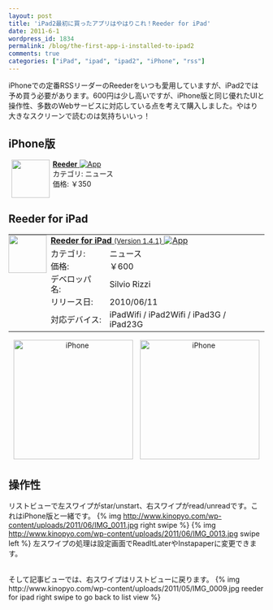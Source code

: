 ```yaml
---
layout: post
title: 'iPad2最初に買ったアプリはやはりこれ！Reeder for iPad'
date: 2011-6-1
wordpress_id: 1834
permalink: /blog/the-first-app-i-installed-to-ipad2
comments: true
categories: ["iPad", "ipad", "ipad2", "iPhone", "rss"]
---
```

iPhoneでの定番RSSリーダーのReederをいつも愛用していますが、iPad2では予め買う必要があります。600円は少し高いですが、iPhone版と同じ優れたUIと操作性、多数のWebサービスに対応している点を考えて購入しました。やはり大きなスクリーンで読むのは気持ちいいっ！

## iPhone版
<a href="http://click.linksynergy.com/fs-bin/click?id=a7biMX2sGzA&subid=0&offerid=94348.1&type=10&tmpid=3910&RD_PARM1=http%3A%2F%2Fitunes.apple.com%2Fjp%2Fapp%2Freeder%2Fid325502379%3Fmt%3D8%2526uo%3D4" rel="nofollow" target="_blank"><img align="left" hspace="6" src="http://a5.mzstatic.com/us/r1000/043/Purple/b2/41/fc/mzi.owiznxzi.png" width="75" style="margin-right: 6px;" /><b>Reeder</b> <img alt="App" src="http://ax.phobos.apple.com.edgesuite.net/images/web/linkmaker/badge_appstore-sm.gif" style="vertical-align: text-bottom;" /></b><br />
</a>カテゴリ: ニュース<br />
価格: &#65509;350<br clear="all" />


## Reeder for iPad
<table border="0" style="line-height: 1.2em;">
<tr><td rowspan="6" width="75px" style="padding: 0; vertical-align: top; border:0px;"><a href="http://click.linksynergy.com/fs-bin/click?id=a7biMX2sGzA&subid=0&offerid=94348.1&type=10&tmpid=3910&RD_PARM1=http%3A%2F%2Fitunes.apple.com%2Fjp%2Fapp%2Freeder-for-ipad%2Fid375661689%3Fmt%3D8%2526uo%3D4" rel="nofollow" target="_blank"><img src="http://a5.mzstatic.com/us/r1000/007/Purple/3b/0b/d0/mzi.mkzykzrk.png" width="75" /></a></td><td colspan="2"><a href="http://click.linksynergy.com/fs-bin/click?id=a7biMX2sGzA&subid=0&offerid=94348.1&type=10&tmpid=3910&RD_PARM1=http%3A%2F%2Fitunes.apple.com%2Fjp%2Fapp%2Freeder-for-ipad%2Fid375661689%3Fmt%3D8%2526uo%3D4" rel="nofollow" target="_blank"><strong>Reeder for iPad</strong> <small>(Version 1.4.1)</small> <img alt="App" src="http://ax.phobos.apple.com.edgesuite.net/images/web/linkmaker/badge_appstore-sm.gif" style="vertical-align: text-bottom;" /></a></td></tr>
<tr><td width="100px">カテゴリ:</td><td>ニュース</td></tr>
<tr><td>価格:</td><td>&#65509;600</td></tr>
<tr><td>デベロッパ名:</td><td>Silvio Rizzi</td></tr>
<tr><td>リリース日:</td><td>2010/06/11</td></tr>
<tr><td>対応デバイス:</td><td>iPadWifi / iPad2Wifi / iPad3G / iPad23G</td></tr>
</table>
<div></div>

<div align="center" style="margin: 5px;"><a href="http://click.linksynergy.com/fs-bin/click?id=a7biMX2sGzA&subid=0&offerid=94348.1&type=10&tmpid=3910&RD_PARM1=http%3A%2F%2Fitunes.apple.com%2Fjp%2Fapp%2Freeder-for-ipad%2Fid375661689%3Fmt%3D8%2526uo%3D4" rel="nofollow" target="_blank"><img src="http://a3.mzstatic.com/us/r1000/059/Purple/d6/d5/f4/mzl.oxolfbhz.480x480-75.jpg" alt="iPhone" class="portrait" width="235" /></a>　<a href="http://click.linksynergy.com/fs-bin/click?id=a7biMX2sGzA&subid=0&offerid=94348.1&type=10&tmpid=3910&RD_PARM1=http%3A%2F%2Fitunes.apple.com%2Fjp%2Fapp%2Freeder-for-ipad%2Fid375661689%3Fmt%3D8%2526uo%3D4" rel="nofollow" target="_blank"><img src="http://a3.mzstatic.com/us/r1000/028/Purple/7e/1f/cc/mzl.yardpimb.480x480-75.jpg" alt="iPhone" class="portrait" width="235" /></a></div>

## 操作性
リストビューで左スワイプがstar/unstart、右スワイプがread/unreadです。これはiPhone版と一緒です。
{% img http://www.kinopyo.com/wp-content/uploads/2011/06/IMG_0011.jpg right swipe %}
{% img http://www.kinopyo.com/wp-content/uploads/2011/06/IMG_0013.jpg swipe left %}
左スワイプの処理は設定画面でReadItLaterやInstapaperに変更できます。

<br />
そして記事ビューでは、右スワイプはリストビューに戻ります。
{% img http://www.kinopyo.com/wp-content/uploads/2011/05/IMG_0009.jpg reeder for ipad right swipe to go back to list view %}

